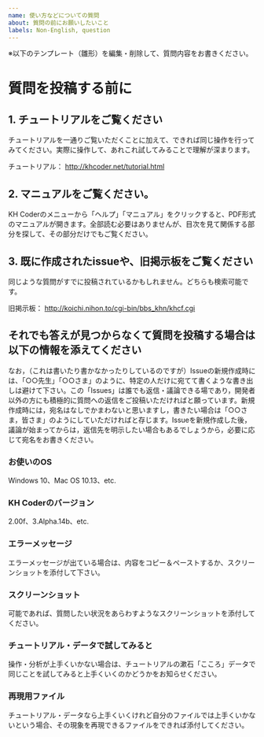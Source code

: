 ```yaml
---
name: 使い方などについての質問
about: 質問の前にお願いしたいこと
labels: Non-English, question
---
```


※以下のテンプレート（雛形）を編集・削除して、質問内容をお書きください。

# 質問を投稿する前に

## 1. チュートリアルをご覧ください
チュートリアルを一通りご覧いただくことに加えて、できれば同じ操作を行ってみてください。実際に操作して、あれこれ試してみることで理解が深まります。

チュートリアル：
http://khcoder.net/tutorial.html

## 2. マニュアルをご覧ください。
KH Coderのメニューから「ヘルプ」「マニュアル」をクリックすると、PDF形式のマニュアルが開きます。全部読む必要はありませんが、目次を見て関係する部分を探して、その部分だけでもご覧ください。

## 3. 既に作成されたissueや、旧掲示板をご覧ください
同じような質問がすでに投稿されているかもしれません。どちらも検索可能です。

旧掲示板：
http://koichi.nihon.to/cgi-bin/bbs_khn/khcf.cgi

## それでも答えが見つからなくて質問を投稿する場合は以下の情報を添えてください

なお，（これは書いたり書かなかったりしているのですが）Issueの新規作成時には、「○○先生」「○○さま」のように、特定の人だけに宛てて書くような書き出しは避けて下さい。この「Issues」は誰でも返信・議論できる場であり，開発者以外の方にも積極的に質問への返信をご投稿いただければと願っています。新規作成時には，宛名はなしでかまわないと思いますし，書きたい場合は「○○さま，皆さま」のようにしていただければと存じます。Issueを新規作成した後，議論が始まってからは，返信先を明示したい場合もあるでしょうから，必要に応じて宛名をお書きください。

### お使いのOS
Windows 10、Mac OS 10.13、etc.

### KH Coderのバージョン
2.00f、3.Alpha.14b、etc.

### エラーメッセージ
エラーメッセージが出ている場合は、内容をコピー＆ペーストするか、スクリーンショットを添付して下さい。

### スクリーンショット
可能であれば、質問したい状況をあらわすようなスクリーンショットを添付してください。

### チュートリアル・データで試してみると
操作・分析が上手くいかない場合は、チュートリアルの漱石「こころ」データで同じことを試してみると上手くいくのかどうかをお知らせください。

### 再現用ファイル
チュートリアル・データなら上手くいくけれど自分のファイルでは上手くいかないという場合、その現象を再現できるファイルをできれば添付してください。
